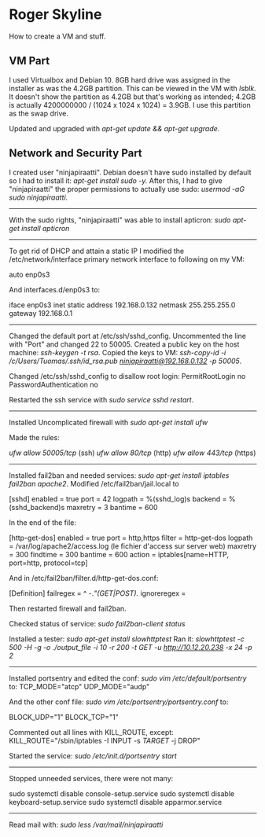 # Roger Skyline

How to create a VM and stuff.

## VM Part

I used Virtualbox and Debian 10. 8GB hard drive was assigned in the installer as was the 4.2GB partition. This can be viewed in the VM with *lsblk.* It doesn't show the partition as 4.2GB but that's working as intended; 4.2GB is actually 4200000000 / (1024 x 1024 x 1024) = 3.9GB. I use this partition as the swap drive.

Updated and upgraded with *apt-get update && apt-get upgrade.*

## Network and Security Part

I created user "ninjapiraatti". Debian doesn't have sudo installed by default so I had to install it: *apt-get install sudo -y.* After this, I had to give "ninjapiraatti" the proper permissions to actually use sudo: *usermod -aG sudo ninjapiraatti.*

-----

With the sudo rights, "ninjapiraatti" was able to install apticron: *sudo apt-get install apticron*

-----

To get rid of DHCP and attain a static IP I modified the /etc/network/interface primary network interface to following on my VM:

auto enp0s3

And interfaces.d/enp0s3 to:

iface enp0s3 inet static
    address 192.168.0.132
    netmask 255.255.255.0
    gateway 192.168.0.1

-----

Changed the default port at /etc/ssh/sshd_config. Uncommented the line with "Port" and changed 22 to 50005. Created a public key on the host machine: *ssh-keygen -t rsa*. Copied the keys to VM: *ssh-copy-id -i /c/Users/Tuomas/.ssh/id_rsa.pub ninjapiraatti@192.168.0.132 -p 50005*.

Changed /etc/ssh/sshd_config to disallow root login: 
PermitRootLogin no
PasswordAuthentication no

Restarted the ssh service with *sudo service sshd restart*. 

-----

Installed Uncomplicated firewall with *sudo apt-get install ufw*

Made the rules:

*ufw allow 50005/tcp* (ssh)
*ufw allow 80/tcp* (http)
*ufw allow 443/tcp* (https)

-----

Installed fail2ban and needed services: *sudo apt-get install iptables fail2ban apache2*. Modified /etc/fail2ban/jail.local to

\[sshd]
enabled = true
port    = 42
logpath = %(sshd_log)s
backend = %(sshd_backend)s
maxretry = 3
bantime = 600

In the end of the file:

\[http-get-dos]
enabled = true
port = http,https
filter = http-get-dos
logpath = /var/log/apache2/access.log (le fichier d'access sur server web)
maxretry = 300
findtime = 300
bantime = 600
action = iptables[name=HTTP, port=http, protocol=tcp]

And in /etc/fail2ban/filter.d/http-get-dos.conf:

\[Definition]
failregex = ^<HOST> -.*"(GET|POST).*
ignoreregex =

Then restarted firewall and fail2ban.

Checked status of service: *sudo fail2ban-client status*

Installed a tester: *sudo apt-get install slowhttptest*
Ran it: *slowhttptest -c 500 -H -g -o ./output_file -i 10 -r 200 -t GET -u http://10.12.20.238 -x 24 -p 2*

-----

Installed portsentry and edited the conf: *sudo vim /etc/default/portsentry* to:
TCP_MODE="atcp"
UDP_MODE="audp"

And the other conf file: *sudo vim /etc/portsentry/portsentry.conf* to:

BLOCK_UDP="1"
BLOCK_TCP="1"

Commented out all lines with KILL_ROUTE, except:
KILL_ROUTE="/sbin/iptables -I INPUT -s $TARGET$ -j DROP"

Started the service: *sudo /etc/init.d/portsentry start*

-----

Stopped unneeded services, there were not many:

sudo systemctl disable console-setup.service
sudo systemctl disable keyboard-setup.service
sudo systemctl disable apparmor.service

-----

Read mail with: *sudo less /var/mail/ninjapiraatti*







